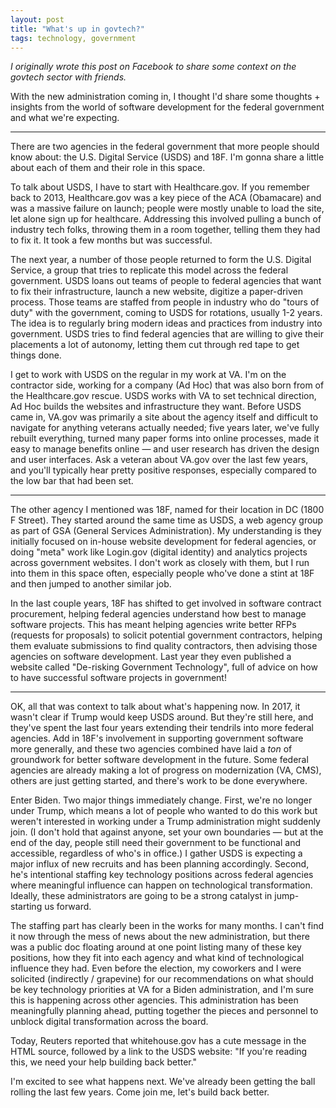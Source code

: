 ```yaml
---
layout: post
title: "What's up in govtech?"
tags: technology, government
---
```

*I originally wrote this post on Facebook to share some context on the govtech sector with friends.*

With the new administration coming in, I thought I'd share some thoughts + insights from the world of software development for the federal government and what we're expecting.

---

There are two agencies in the federal government that more people should know about: the U.S. Digital Service (USDS) and 18F. I'm gonna share a little about each of them and their role in this space.

To talk about USDS, I have to start with Healthcare.gov. If you remember back to 2013, Healthcare.gov was a key piece of the ACA (Obamacare) and was a massive failure on launch; people were mostly unable to load the site, let alone sign up for healthcare. Addressing this involved pulling a bunch of industry tech folks, throwing them in a room together, telling them they had to fix it. It took a few months but was successful.

The next year, a number of those people returned to form the U.S. Digital Service, a group that tries to replicate this model across the federal government. USDS loans out teams of people to federal agencies that want to fix their infrastructure, launch a new website, digitize a paper-driven process.  Those teams are staffed from people in industry who do "tours of duty" with the government, coming to USDS for rotations, usually 1-2 years. The idea is to regularly bring modern ideas and practices from industry into government. USDS tries to find federal agencies that are willing to give their placements a lot of autonomy, letting them cut through red tape to get things done.

I get to work with USDS on the regular in my work at VA. I'm on the contractor side, working for a company (Ad Hoc) that was also born from of the Healthcare.gov rescue. USDS works with VA to set technical direction, Ad Hoc builds the websites and infrastructure they want. Before USDS came in, VA.gov was primarily a site about the agency itself and difficult to navigate for anything veterans actually needed; five years later, we've fully rebuilt everything, turned many paper forms into online processes, made it easy to manage benefits online — and user research has driven the design and user interfaces. Ask a veteran about VA.gov over the last few years, and you'll typically hear pretty positive responses, especially compared to the low bar that had been set.

---

The other agency I mentioned was 18F, named for their location in DC (1800 F Street). They started around the same time as USDS, a web agency group as part of GSA (General Services Administration). My understanding is they initially focused on in-house website development for federal agencies, or doing "meta" work like Login.gov (digital identity) and analytics projects across government websites. I don't work as closely with them, but I run into them in this space often, especially people who've done a stint at 18F and then jumped to another similar job.

In the last couple years, 18F has shifted to get involved in software contract procurement, helping federal agencies understand how best to manage software projects. This has meant helping agencies write better RFPs (requests for proposals) to solicit potential government contractors, helping them evaluate submissions to find quality contractors, then advising those agencies on software development. Last year they even published a website called "De-risking Government Technology", full of advice on how to have successful software projects in government!

---

OK, all that was context to talk about what's happening now. In 2017, it wasn't clear if Trump would keep USDS around. But they're still here, and they've spent the last four years extending their tendrils into more federal agencies. Add in 18F's involvement in supporting government software more generally, and these two agencies combined have laid a *ton* of groundwork for better software development in the future. Some federal agencies are already making a lot of progress on modernization (VA, CMS), others are just getting started, and there's work to be done everywhere.

Enter Biden. Two major things immediately change. First, we're no longer under Trump, which means a lot of people who wanted to do this work but weren't interested in working under a Trump administration might suddenly join. (I don't hold that against anyone, set your own boundaries — but at the end of the day, people still need their government to be functional and accessible, regardless of who's in office.) I gather USDS is expecting a major influx of new recruits and has been planning accordingly. Second, he's intentional staffing key technology positions across federal agencies where meaningful influence can happen on technological transformation. Ideally, these administrators are going to be a strong catalyst in jump-starting us forward.

The staffing part has clearly been in the works for many months. I can't find it now through the mess of news about the new administration, but there was a public doc floating around at one point listing many of these key positions, how they fit into each agency and what kind of technological influence they had. Even before the election, my coworkers and I were solicited (indirectly / grapevine) for our recommendations on what should be key technology priorities at VA for a Biden administration, and I'm sure this is happening across other agencies. This administration has been meaningfully planning ahead, putting together the pieces and personnel to unblock digital transformation across the board.

Today, Reuters reported that whitehouse.gov has a cute message in the HTML source, followed by a link to the USDS website: "If you're reading this, we need your help building back better."

I'm excited to see what happens next. We've already been getting the ball rolling the last few years. Come join me, let's build back better.
